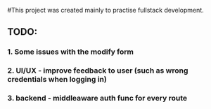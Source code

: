#This project was created mainly to practise fullstack development.

## TODO:
### 1. Some issues with the modify form
### 2. UI/UX - improve feedback to user (such as wrong credentials when logging in)
### 3. backend - middleaware auth func for every route
